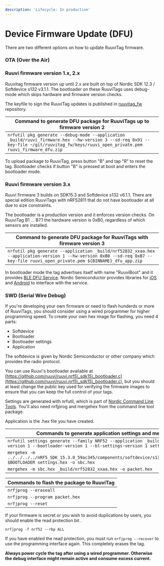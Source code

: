 ```yaml
---
description: 'Lifecycle: In production'
---
```


# Device Firmware Update (DFU)

There are two different options on how to update RuuviTag firmware.

### OTA (Over the Air)

### **Ruuvi firmware version 1.x, 2.x**&#x20;

Ruuvitag firmware version up until 2.x are built on top of Nordic SDK 12.3 / Softdevice s132 v3.1.1. The bootloader on these RuuviTags uses debug-mode which skips hardware and firmware version checks.&#x20;

The keyfile to sign the RuuviTag updates is published in [ruuvitag\_fw](https://github.com/ruuvi/ruuvitag\_fw/tree/master/keys) repository.

| Command to generate DFU package for RuuviTags up to firmware version 2                                                                                                                   |
| ---------------------------------------------------------------------------------------------------------------------------------------------------------------------------------------- |
| `nrfutil pkg generate --debug-mode --application _build/ruuvi_firmware.hex --hw-version 3 --sd-req 0x91 --key-file ~/git/ruuvitag_fw/keys/ruuvi_open_private.pem ruuvi_firmware_dfu.zip` |

To upload package to RuuviTag, press button "B" and tap "R" to reset  the tag. Bootloader checks if button "B" is pressed at boot and enters the bootloader mode.&#x20;

### **Ruuvi firmware version 3.x**&#x20;

Ruuvi firmware 3 builds on SDK15.3 and Softdevice s132 v6.1.1. There are special edition RuuviTags with nRF52811 that do not have bootloader at all due to size constraints.

The bootloader is a production version and it enforces version checks. On RuuviTag B1 ... B7.1 the hardware version is 0xB0, regardless of which sensors are installed.&#x20;

| Command to generate DFU package for RuuviTags with firmware version 3                                                                                                          |
| ------------------------------------------------------------------------------------------------------------------------------------------------------------------------------ |
| `nrfutil pkg generate --application _build/nrf52832_xxaa.hex --application-version 1 --hw-version 0xB0 --sd-req 0xB7 --key-file ruuvi_open_private.pem ${BINNAME}_dfu_app.zip` |

In bootloader mode the tag advertises itself with name "RuuviBoot"  and it provides [BLE DFU Service](https://infocenter.nordicsemi.com/topic/com.nordic.infocenter.sdk5.v12.3.0/group\_\_nrf\_\_ble\_\_dfu.html?cp=7\_5\_8\_6\_8\_4\_0). Nordic Semiconductor provides libraries for [iOS](https://github.com/NordicSemiconductor/IOS-Pods-DFU-Library) and [Android](https://github.com/NordicSemiconductor/Android-DFU-Library) to interface with the service.

### SWD (Serial Wire Debug)

If you're developing your own firmware or need to flash hunderds or more of RuuviTags, you should consider using a wired programmer for higher programming speed. To create your own hex image for flashing, you need 4 parts:

* Softdevice
* Bootloader
* Bootloader settings
* Application

The softdevice is given by Nordic Semiconductor or other company which provides the radio protocol.&#x20;

You can use Ruuvi's bootloader available at [https://github.com/ruuvi/ruuvi.nrf5\_sdk15\_bootloader.c](https://github.com/ruuvi/ruuvi.nrf5\_sdk15\_bootloader.c), but you should at least change the public key used for verifying the firmware images to ensure that you can keep the full control of your tags.&#x20;

Settings are generated with nrfutil, which is part of [Nordic Command Line Tools](https://www.nordicsemi.com/Software-and-tools/Development-Tools/nRF-Command-Line-Tools). You'll also need nrfjprog and mergehex from the command line tool package.

Application is the .hex file you have created.&#x20;

| Commands to generate application settings and merge them into one package                                                                                             |
| --------------------------------------------------------------------------------------------------------------------------------------------------------------------- |
| `nrfutil settings generate --family NRF52 --application _build/nrf52832_xxaa.hex --application-version 1 --bootloader-version 1 --bl-settings-version 1 settings.hex` |
| `mergehex -m ../../../../nRF5_SDK_15.3.0_59ac345/components/softdevice/s132/hex/s132_nrf52_6.1.1_softdevice.hex $BOOTLOADER settings.hex -o sbc.hex`                  |
| `mergehex -m sbc.hex _build/nrf52832_xxaa.hex -o packet.hex`                                                                                                          |

| Commands to flash the package to RuuviTag |
| ----------------------------------------- |
| `nrfjprog --eraseall`                     |
| `nrfjprog --program packet.hex`           |
| `nrfjprog --reset`                        |

If your firmware is secret or you wish to avoid duplications by users, you should enable the read protection bit .

`nrfjprog -f nrf52 --rbp ALL`

If you have enabled the read protection, you must run `nrfjprog --recover` to use the programming interface again. This completely erases the tag.

**Always power cycle the tag after using a wired programmer. Otherwise the debug interface might remain active and consume excess current.**&#x20;
